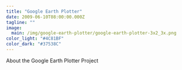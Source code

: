 ```yaml
---
title: "Google Earth Plotter"
date: 2009-06-10T08:00:00.000Z
tagline: ""
image:
  main: /img/google-earth-plotter/google-earth-plotter-3x2_3x.png
color_light: "#4C81BF"
color_dark: "#37538C"
---
```


About the Google Earth Plotter Project
